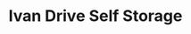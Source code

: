 ---
title: "Ivan Drive Self Storage"
url: /grove-city/ivan-drive-self-storage/
shop: storage rental
---